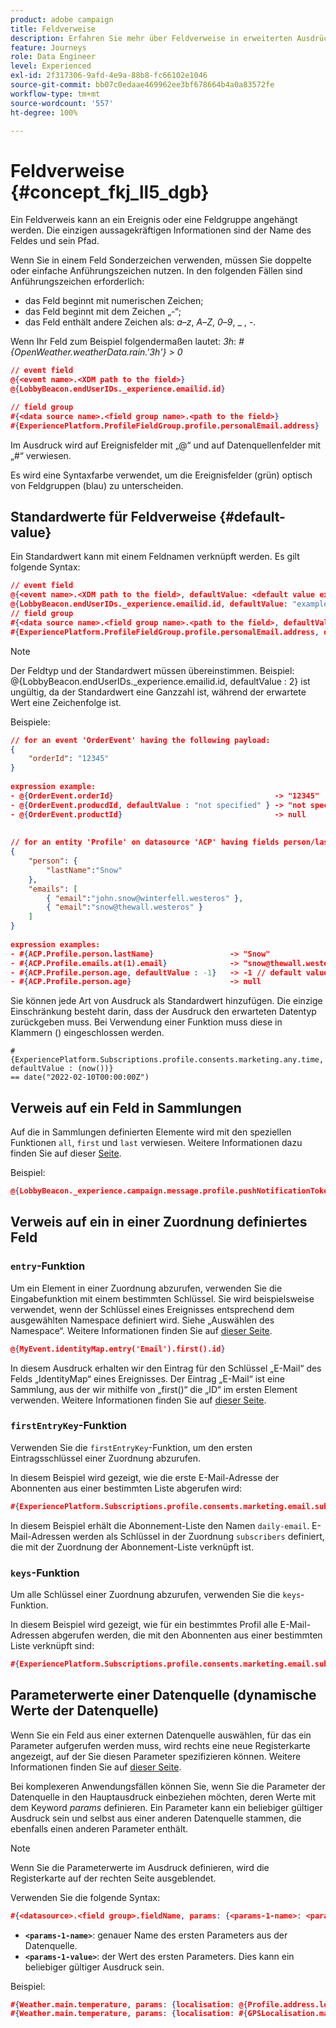 ```yaml
---
product: adobe campaign
title: Feldverweise
description: Erfahren Sie mehr über Feldverweise in erweiterten Ausdrücken
feature: Journeys
role: Data Engineer
level: Experienced
exl-id: 2f317306-9afd-4e9a-88b8-fc66102e1046
source-git-commit: bb07c0edaae469962ee3bf678664b4a0a83572fe
workflow-type: tm+mt
source-wordcount: '557'
ht-degree: 100%

---
```


# Feldverweise {#concept_fkj_ll5_dgb}

Ein Feldverweis kann an ein Ereignis oder eine Feldgruppe angehängt werden. Die einzigen aussagekräftigen Informationen sind der Name des Feldes und sein Pfad.

Wenn Sie in einem Feld Sonderzeichen verwenden, müssen Sie doppelte oder einfache Anführungszeichen nutzen. In den folgenden Fällen sind Anführungszeichen erforderlich:

* das Feld beginnt mit numerischen Zeichen;
* das Feld beginnt mit dem Zeichen „-“;
* das Feld enthält andere Zeichen als: _a_–_z_, _A_–_Z_, _0_–_9_, _ , _-_.

Wenn Ihr Feld zum Beispiel folgendermaßen lautet: _3h_: _#{OpenWeather.weatherData.rain.&#39;3h&#39;} > 0_

```json
// event field
@{<event name>.<XDM path to the field>}
@{LobbyBeacon.endUserIDs._experience.emailid.id}

// field group
#{<data source name>.<field group name>.<path to the field>}
#{ExperiencePlatform.ProfileFieldGroup.profile.personalEmail.address}
```

Im Ausdruck wird auf Ereignisfelder mit „@“ und auf Datenquellenfelder mit „#“ verwiesen.

Es wird eine Syntaxfarbe verwendet, um die Ereignisfelder (grün) optisch von Feldgruppen (blau) zu unterscheiden.

## Standardwerte für Feldverweise {#default-value}

Ein Standardwert kann mit einem Feldnamen verknüpft werden. Es gilt folgende Syntax:

```json
// event field
@{<event name>.<XDM path to the field>, defaultValue: <default value expression>}
@{LobbyBeacon.endUserIDs._experience.emailid.id, defaultValue: "example@adobe.com"}
// field group
#{<data source name>.<field group name>.<path to the field>, defaultValue: <default value expression>}
#{ExperiencePlatform.ProfileFieldGroup.profile.personalEmail.address, defaultValue: "example@adobe.com"}
```

>[!NOTE]
>
>Der Feldtyp und der Standardwert müssen übereinstimmen. Beispiel: @{LobbyBeacon.endUserIDs._experience.emailid.id, defaultValue : 2} ist ungültig, da der Standardwert eine Ganzzahl ist, während der erwartete Wert eine Zeichenfolge ist.

Beispiele:

```json
// for an event 'OrderEvent' having the following payload:
{
    "orderId": "12345"
}
 
expression example:
- @{OrderEvent.orderId}                                    -> "12345"
- @{OrderEvent.producdId, defaultValue : "not specified" } -> "not specified" // default value, productId is not a field present in the payload
- @{OrderEvent.productId}                                  -> null
 
 
// for an entity 'Profile' on datasource 'ACP' having fields person/lastName, with fetched data such as:
{
    "person": {
        "lastName":"Snow"
    },
    "emails": [
        { "email":"john.snow@winterfell.westeros" },
        { "email":"snow@thewall.westeros" }
    ]
}
 
expression examples:
- #{ACP.Profile.person.lastName}                 -> "Snow"
- #{ACP.Profile.emails.at(1).email}              -> "snow@thewall.westeros"
- #{ACP.Profile.person.age, defaultValue : -1}   -> -1 // default value, age is not a field present in the payload
- #{ACP.Profile.person.age}                      -> null
```

Sie können jede Art von Ausdruck als Standardwert hinzufügen. Die einzige Einschränkung besteht darin, dass der Ausdruck den erwarteten Datentyp zurückgeben muss. Bei Verwendung einer Funktion muss diese in Klammern () eingeschlossen werden.

```
#{ExperiencePlatform.Subscriptions.profile.consents.marketing.any.time, defaultValue : (now())} 
== date("2022-02-10T00:00:00Z")
```

## Verweis auf ein Feld in Sammlungen

Auf die in Sammlungen definierten Elemente wird mit den speziellen Funktionen `all`, `first` und `last` verwiesen. Weitere Informationen dazu finden Sie auf dieser [Seite](../expression/collection-management-functions.md).

Beispiel:

```json
@{LobbyBeacon._experience.campaign.message.profile.pushNotificationTokens.all()
```

## Verweis auf ein in einer Zuordnung definiertes Feld

### `entry`-Funktion

Um ein Element in einer Zuordnung abzurufen, verwenden Sie die Eingabefunktion mit einem bestimmten Schlüssel. Sie wird beispielsweise verwendet, wenn der Schlüssel eines Ereignisses entsprechend dem ausgewählten Namespace definiert wird. Siehe „Auswählen des Namespace“. Weitere Informationen finden Sie auf [dieser Seite](../event/selecting-the-namespace.md).

```json
@{MyEvent.identityMap.entry('Email').first().id}
```

In diesem Ausdruck erhalten wir den Eintrag für den Schlüssel „E-Mail“ des Felds „IdentityMap“ eines Ereignisses. Der Eintrag „E-Mail“ ist eine Sammlung, aus der wir mithilfe von „first()“ die „ID“ im ersten Element verwenden. Weitere Informationen finden Sie auf [dieser Seite](../expression/collection-management-functions.md).

### `firstEntryKey`-Funktion

Verwenden Sie die `firstEntryKey`-Funktion, um den ersten Eintragsschlüssel einer Zuordnung abzurufen.

In diesem Beispiel wird gezeigt, wie die erste E-Mail-Adresse der Abonnenten aus einer bestimmten Liste abgerufen wird:

```json
#{ExperiencePlatform.Subscriptions.profile.consents.marketing.email.subscriptions.entry('daily-email').subscribers.firstEntryKey()}
```

In diesem Beispiel erhält die Abonnement-Liste den Namen `daily-email`. E-Mail-Adressen werden als Schlüssel in der Zuordnung `subscribers` definiert, die mit der Zuordnung der Abonnement-Liste verknüpft ist.

### `keys`-Funktion

Um alle Schlüssel einer Zuordnung abzurufen, verwenden Sie die `keys`-Funktion.

In diesem Beispiel wird gezeigt, wie für ein bestimmtes Profil alle E-Mail-Adressen abgerufen werden, die mit den Abonnenten aus einer bestimmten Liste verknüpft sind:

```json
#{ExperiencePlatform.Subscriptions.profile.consents.marketing.email.subscriptions.entry('daily-mail').subscribers.keys()
```

## Parameterwerte einer Datenquelle (dynamische Werte der Datenquelle)

Wenn Sie ein Feld aus einer externen Datenquelle auswählen, für das ein Parameter aufgerufen werden muss, wird rechts eine neue Registerkarte angezeigt, auf der Sie diesen Parameter spezifizieren können. Weitere Informationen finden Sie auf [dieser Seite](../expression/expressionadvanced.md).

Bei komplexeren Anwendungsfällen können Sie, wenn Sie die Parameter der Datenquelle in den Hauptausdruck einbeziehen möchten, deren Werte mit dem Keyword _params_ definieren. Ein Parameter kann ein beliebiger gültiger Ausdruck sein und selbst aus einer anderen Datenquelle stammen, die ebenfalls einen anderen Parameter enthält.

>[!NOTE]
>
>Wenn Sie die Parameterwerte im Ausdruck definieren, wird die Registerkarte auf der rechten Seite ausgeblendet.

Verwenden Sie die folgende Syntax:

```json
#{<datasource>.<field group>.fieldName, params: {<params-1-name>: <params-1-value>, <params-2-name>: <params-2-value>}}
```

* **`<params-1-name>`**: genauer Name des ersten Parameters aus der Datenquelle.
* **`<params-1-value>`**: der Wert des ersten Parameters. Dies kann ein beliebiger gültiger Ausdruck sein.

Beispiel:

```json
#{Weather.main.temperature, params: {localisation: @{Profile.address.localisation}}}
#{Weather.main.temperature, params: {localisation: #{GPSLocalisation.main.coordinates, params: {city: @{Profile.address.city}}}}}
```
